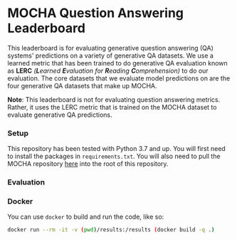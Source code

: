 # MOCHA Question Answering Leaderboard

This leaderboard is for evaluating generative question answering (QA) systems' predictions on a variety of generative QA datasets. 
We use a learned metric that has been trained to do generative QA evaluation known as **LERC** *(**L**earned **E**valuation for **R**eading **C**omprehension)* to do our evaluation.
The core datasets that we evaluate model predictions on are the four generative QA datasets that make up MOCHA.

**Note**: This leaderboard is not for evaluating question answering metrics. 
Rather, it uses the LERC metric that is trained on the MOCHA dataset to evaluate generative QA predictions.

### Setup
This repository has been tested with Python 3.7 and up. 
You will first need to install the packages in `requirements.txt`.
You will also need to pull the MOCHA repository [here](https://github.com/anthonywchen/mocha) into the root of this repository.

### Evaluation

### Docker

You can use `docker` to build and run the code, like so:

```bash
docker run --rm -it -v (pwd)/results:/results (docker build -q .)
```

